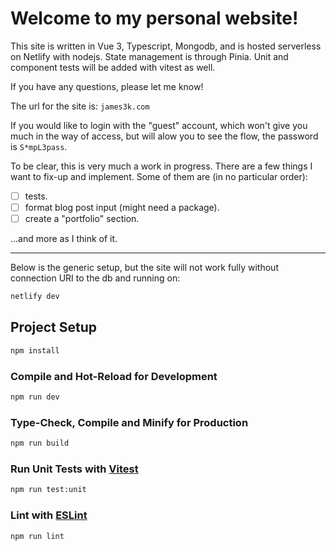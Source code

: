 # Welcome to my personal website!

This site is written in Vue 3, Typescript, Mongodb, and is hosted serverless on Netlify with nodejs.
State management is through Pinia.
Unit and component tests will be added with vitest as well.

If you have any questions, please let me know!

The url for the site is: 
``` james3k.com ```

If you would like to login with the "guest" account, which won't give you much in the 
way of access, but will alow you to see the flow, the password is ```S*mpL3pass```.

To be clear, this is very much a work in progress.  There are a few things I want to fix-up and implement.
Some of them are (in no particular order):

- [ ] tests.
- [ ] format blog post input (might need a package).
- [ ] create a "portfolio" section.

...and more as I think of it.

--- 

Below is the generic setup, but the site will not work fully without connection URI to the db and running on: 

```sh
netlify dev
```

## Project Setup

```sh
npm install
```

### Compile and Hot-Reload for Development

```sh
npm run dev
```

### Type-Check, Compile and Minify for Production

```sh
npm run build
```

### Run Unit Tests with [Vitest](https://vitest.dev/)

```sh
npm run test:unit
```

### Lint with [ESLint](https://eslint.org/)

```sh
npm run lint
```